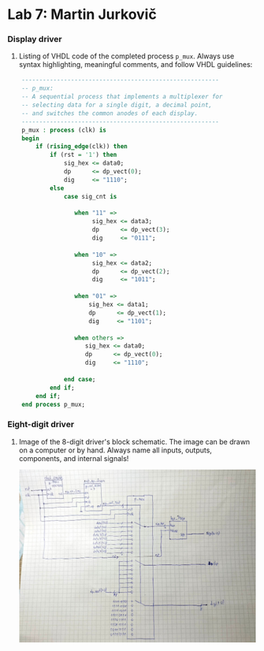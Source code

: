 # Lab 7: Martin Jurkovič

### Display driver

1. Listing of VHDL code of the completed process `p_mux`. Always use syntax highlighting, meaningful comments, and follow VHDL guidelines:

```vhdl
    --------------------------------------------------------
    -- p_mux:
    -- A sequential process that implements a multiplexer for
    -- selecting data for a single digit, a decimal point,
    -- and switches the common anodes of each display.
    --------------------------------------------------------
    p_mux : process (clk) is
    begin
        if (rising_edge(clk)) then
            if (rst = '1') then
                sig_hex <= data0;
                dp      <= dp_vect(0);
                dig     <= "1110";
            else
                case sig_cnt is
                
                   when "11" =>
                        sig_hex <= data3;
                        dp      <= dp_vect(3);
                        dig     <= "0111";

                   when "10" =>
                        sig_hex <= data2;
                        dp      <= dp_vect(2);
                        dig     <= "1011";

                   when "01" =>
                       sig_hex <= data1;
                       dp      <= dp_vect(1);
                       dig     <= "1101";

                   when others =>
                      sig_hex <= data0;
                      dp      <= dp_vect(0);
                      dig     <= "1110";
                      
                end case;
            end if;
        end if;
    end process p_mux;
```

### Eight-digit driver

1. Image of the 8-digit driver's block schematic. The image can be drawn on a computer or by hand. Always name all inputs, outputs, components, and internal signals!

   ![your figure](scheme.jpg)
